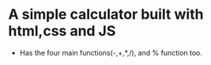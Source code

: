 # A simple calculator built with html,css and JS
* Has the four main functions(-,+,*,/), and % function too. 
